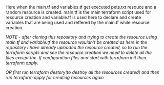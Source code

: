 Here when the main.tf and variables.tf get executed pets.txt resouce and a random resource is created.
main.tf is the main terraform script used for resource creation and variable.tf is used here to declare and create variables that 
are being used and reffered by the main.tf while resource creation.

*NOTE - after cloning this repository and trying to create the resource using main.tf and variable.tf the resource wouldn't be created as here in the repository I have 
already uploaded the resource created, so to run the terraform scripts and see the resource creation we need to delete all the files except the .tf configuration files 
and start with terraform init then terraform apply.*

*OR first run terraform destory(to destroy all the resources created) and then run terraform apply for creating resources again*
